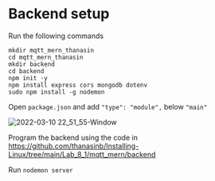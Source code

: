 # Backend setup

Run the following commands

```
mkdir mqtt_mern_thanasin
cd mqtt_mern_thanasin
mkdir backend
cd backend
npm init -y
npm install express cors mongodb dotenv
sudo npm install -g nodemon
```

Open `package.json` and add `"type": "module",` below `"main"`

![2022-03-10 22_51_55-Window](https://user-images.githubusercontent.com/55657279/158072138-c86f97db-3f99-414e-9335-17109c88dfe6.png)

Program the backend using the code in
https://github.com/thanasinb/Installing-Linux/tree/main/Lab_8_1/mqtt_mern/backend

Run `nodemon server`

